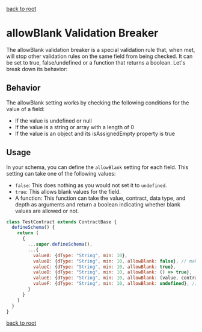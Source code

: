 [back to root](../../README.md#Documentation)

# allowBlank Validation Breaker

The allowBlank validation breaker is a special validation rule that, when met, will stop other validation rules on the same field from being checked. 
It can be set to true, false/undefined or a function that returns a boolean. Let's break down its behavior:

## Behavior
The allowBlank setting works by checking the following conditions for the value of a field:

- If the value is undefined or null
- If the value is a string or array with a length of 0
- If the value is an object and its isAssignedEmpty property is true

## Usage

In your schema, you can define the `allowBlank` setting for each field. This setting can take one of the following values:

- `false`: This does nothing as you would not set it to `undefined`.
- `true`: This allows blank values for the field.
- A function: This function can take the value, contract, data type, and depth as arguments and return a boolean indicating whether blank values are allowed or not.

```javascript
class TestContract extends ContractBase {
  defineSchema() {
    return (
      {
        ...super.defineSchema(),
        ...{
          valueA: {dType: "String", min: 10},
          valueB: {dType: "String", min: 10, allowBlank: false}, // makes no sence ;) 
          valueC: {dType: "String", min: 10, allowBlank: true},
          valueD: {dType: "String", min: 10, allowBlank: () => true},
          valueE: {dType: "String", min: 10, allowBlank: (value, contract, dType, depth) => true},
          valueF: {dType: "String", min: 10, allowBlank: undefined}, // makes no sence ;) 
        }
      }
    )
  }
}
```
[back to root](../../README.md#Documentation)
